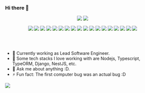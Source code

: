 ### Hi there 👋

<p align = "center">
  <img src = "https://github-readme-stats.vercel.app/api?username=ns3098&count_private=true&show_icons=true&theme=tokyonight&line_height=27"/>
  <img src = "https://github-readme-stats.vercel.app/api/top-langs/?username=ns3098&hide=css,java,html&theme=tokyonight">
  <p align="center">
    <img src="https://img.shields.io/badge/-Visual%20Studio%20Code-23A9F2?style=flat-square&logo=Visual%20Studio%20Code&logoColor=white"/>
    <img src="https://img.shields.io/badge/-Git-F44D27?style=flat-square&logo=Git&logoColor=white"/>
    <img src="https://img.shields.io/badge/-python-3776AB?style=flat-square&logo=python&logoColor=white"/>
    <img src="https://img.shields.io/badge/-graphql-E10098?style=flat-square&logo=graphql&logoColor=white"/>
    <img src="https://img.shields.io/badge/-Apollo%20GraphQL-794908?style=flat-square&logo=apollographql&logoColor=white"/>
    <img src="https://img.shields.io/badge/-Nodejs-A43D17?style=flat-square&logo=nodedotjs&logoColor=white"/>
    <img src="https://img.shields.io/badge/-Typescript-087922?style=flat-square&logo=typescript&logoColor=white"/>
    <img src="https://img.shields.io/badge/-NestJs-D34F17?style=flat-square&logo=nestjs&logoColor=white"/>
    <img src="https://img.shields.io/badge/-Next.js-BB33FF?style=flat-square&logo=nextdotjs&logoColor=white"/>
    <img src="https://img.shields.io/badge/-django-092e20?style=flat-square&logo=django&logoColor=white"/>
    <img src="https://img.shields.io/badge/-flask-000000?style=flat-square&logo=flask&logoColor=white"/>
    <img src="https://img.shields.io/badge/-react-61dafb?style=flat-square&logo=react&logoColor=black"/>
    <img src="https://img.shields.io/badge/-Fast%20API-F43D17?style=flat-square&logo=fastapi&logoColor=white"/>
    <img src="https://img.shields.io/badge/-Apache-D22128?style=flat-square&logo=Apache&logoColor=white"/>
    <img src="https://img.shields.io/badge/-MySQL-F29111?style=flat-square&logo=MySQL&logoColor=white"/>
    <img src="https://img.shields.io/badge/-linux-FCC624?style=flat-square&logo=linux&logoColor=black"/>
    <img src="https://img.shields.io/badge/-redis-DC282D?style=flat-square&logo=redis&logoColor=white"/>
    <img src="https://img.shields.io/badge/-cplusplus-00599C?style=flat-square&logo=cplusplus&logoColor=white"/>
  </p>
</p>
<p>
<br> <br>

- 👨 Currently working as Lead Software Engineer.
- 🔭 Some tech stacks I love working with are Nodejs, Typescript, TypeORM, Django, NestJS, etc.
- 💬 Ask me about anything :D.
- ⚡ Fun fact: The first computer bug was an actual bug :D

![](https://komarev.com/ghpvc/?username=ns3098&color=green)
